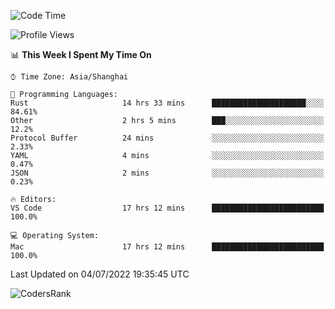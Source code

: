 <!--START_SECTION:waka-->
![Code Time](http://img.shields.io/badge/Code%20Time-1%2C457%20hrs%2057%20mins-blue)

![Profile Views](http://img.shields.io/badge/Profile%20Views-29-blue)

📊 **This Week I Spent My Time On** 

```text
⌚︎ Time Zone: Asia/Shanghai

💬 Programming Languages: 
Rust                     14 hrs 33 mins      █████████████████████░░░░   84.61% 
Other                    2 hrs 5 mins        ███░░░░░░░░░░░░░░░░░░░░░░   12.2% 
Protocol Buffer          24 mins             ░░░░░░░░░░░░░░░░░░░░░░░░░   2.33% 
YAML                     4 mins              ░░░░░░░░░░░░░░░░░░░░░░░░░   0.47% 
JSON                     2 mins              ░░░░░░░░░░░░░░░░░░░░░░░░░   0.23%

🔥 Editors: 
VS Code                  17 hrs 12 mins      █████████████████████████   100.0%

💻 Operating System: 
Mac                      17 hrs 12 mins      █████████████████████████   100.0%

```


 Last Updated on 04/07/2022 19:35:45 UTC
<!--END_SECTION:waka-->

![CodersRank](https://cr-skills-chart-widget.azurewebsites.net/api/api?username=BugenZhao&padding=16&tooltip=true&branding=false&sort-by-score=true&skills=Rust%2C%20Swift%2C%20C%2C%20TypeScript%2C%20Java%2C%20Go%2C%20Dart%2C%20C%2B%2B%2C%20Python%2C%20Assembly%2C%20Shell%2C%20Kotlin)
